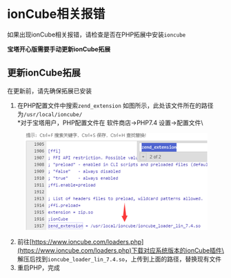 # ionCube相关报错

如果出现ionCube相关报错，请检查是否在PHP拓展中安装`ioncube`

**宝塔开心版需要手动更新ionCube拓展**

## 更新ionCube拓展

在更新前，请先确保拓展已安装

1. 在PHP配置文件中搜索`zend_extension` 如图所示，此处该文件所在的路径为`/usr/local/ioncube/` \
   \*对于宝塔用户，PHP配置文件在 软件商店->PHP7.4 设置->配置文件\


<figure><img src="../.gitbook/assets/image (3).png" alt=""><figcaption></figcaption></figure>

2. 前往[https://www.ioncube.com/loaders.php](https://www.ioncube.com/loaders.php)下载对应系统版本的ionCube插件\
   解压后找到`ioncube_loader_lin_7.4.so`，上传到上面的路径，替换现有文件
3. 重启PHP，完成
